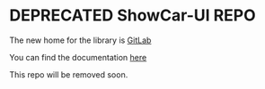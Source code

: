# DEPRECATED ShowCar-UI REPO

The new home for the library is [GitLab](https://gitlab.com/web-experience/showcar-ui)

You can find the documentation [here](https://web-experience.gitlab.io/showcar-ui/)

This repo will be removed soon.
